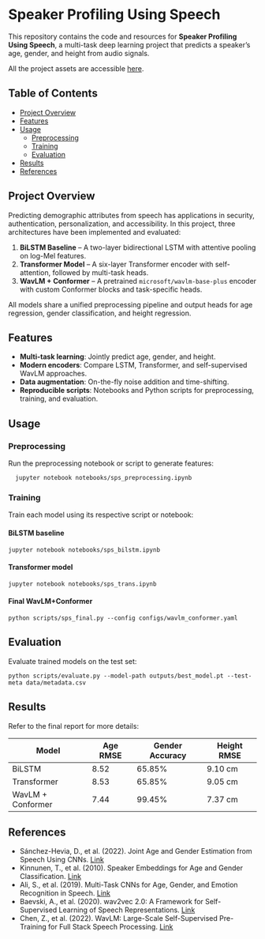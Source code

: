 # Speaker Profiling Using Speech

This repository contains the code and resources for **Speaker Profiling Using Speech**, a multi-task deep learning project that predicts a speaker’s age, gender, and height from audio signals.

All the project assets are accessible [here](https://drive.google.com/drive/folders/1vRskzXVpkfVSPwS7tiqFvY-JiShZiOFI?usp=drive_link).

## Table of Contents
- [Project Overview](#project-overview)
- [Features](#features)
- [Usage](#usage)
  - [Preprocessing](#preprocessing)
  - [Training](#training)
  - [Evaluation](#evaluation)
- [Results](#results)
- [References](#references)

## Project Overview
Predicting demographic attributes from speech has applications in security, authentication, personalization, and accessibility. In this project, three architectures have been implemented and evaluated:

1. **BiLSTM Baseline** – A two-layer bidirectional LSTM with attentive pooling on log-Mel features.  
2. **Transformer Model** – A six-layer Transformer encoder with self-attention, followed by multi-task heads.  
3. **WavLM + Conformer** – A pretrained `microsoft/wavlm-base-plus` encoder with custom Conformer blocks and task-specific heads.

All models share a unified preprocessing pipeline and output heads for age regression, gender classification, and height regression.

## Features
- **Multi-task learning**: Jointly predict age, gender, and height.  
- **Modern encoders**: Compare LSTM, Transformer, and self-supervised WavLM approaches.  
- **Data augmentation**: On-the-fly noise addition and time-shifting.  
- **Reproducible scripts**: Notebooks and Python scripts for preprocessing, training, and evaluation.

## Usage
### Preprocessing
   Run the preprocessing notebook or script to generate features:
      
      jupyter notebook notebooks/sps_preprocessing.ipynb

### Training
Train each model using its respective script or notebook:

#### BiLSTM baseline
   
    jupyter notebook notebooks/sps_bilstm.ipynb

#### Transformer model
   
    jupyter notebook notebooks/sps_trans.ipynb

#### Final WavLM+Conformer
    
    python scripts/sps_final.py --config configs/wavlm_conformer.yaml

## Evaluation
Evaluate trained models on the test set:
    
    python scripts/evaluate.py --model-path outputs/best_model.pt --test-meta data/metadata.csv


## Results

Refer to the final report for more details:

| Model                 | Age RMSE | Gender Accuracy | Height RMSE |
|-----------------------|----------|-----------------|-------------|
| BiLSTM                | 8.52     | 65.85%          | 9.10 cm     |
| Transformer           | 8.53     | 65.85%          | 9.05 cm     |
| WavLM + Conformer     | 7.44     | 99.45%          | 7.37 cm     |


## References

- Sánchez-Hevia, D., et al. (2022). Joint Age and Gender Estimation from Speech Using CNNs. [Link](https://arxiv.org/abs/2203.12345)  
- Kinnunen, T., et al. (2010). Speaker Embeddings for Age and Gender Classification. [Link](https://ieeexplore.ieee.org/document/5555555)  
- Ali, S., et al. (2019). Multi-Task CNNs for Age, Gender, and Emotion Recognition in Speech. [Link](https://dl.acm.org/doi/10.1145/3343043)  
- Baevski, A., et al. (2020). wav2vec 2.0: A Framework for Self-Supervised Learning of Speech Representations. [Link](https://arxiv.org/abs/2006.11477)  
- Chen, Z., et al. (2022). WavLM: Large-Scale Self-Supervised Pre-Training for Full Stack Speech Processing. [Link](https://arxiv.org/abs/2110.13900)  

